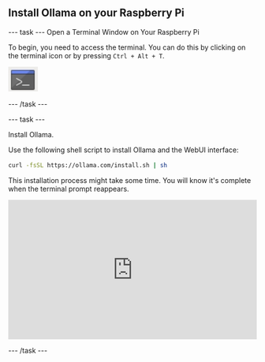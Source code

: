 ## Install Ollama on your Raspberry Pi

--- task ---
Open a Terminal Window on Your Raspberry Pi

To begin, you need to access the terminal. You can do this by clicking on the terminal icon or by pressing `Ctrl + Alt + T`.

![Icon of a terminal window with a grey background and a blue title bar at the top, featuring a white command prompt symbol in the center.](images/terminal.png)

--- /task ---

--- task ---

Install Ollama.

Use the following shell script to install Ollama and the WebUI interface:

```sh
curl -fsSL https://ollama.com/install.sh | sh
```
This installation process might take some time. You will know it's complete when the terminal prompt reappears.

<html>
  <div style="position: relative; overflow: hidden; padding-top: 56.25%;">
    <iframe style="position: absolute; top: 0; left: 0; right: 0; width: 100%; height: 100%; border: none;" src="https://www.youtube.com/embed/00y0baXopi0?rel=0&cc_load_policy=1" allowfullscreen allow="accelerometer; autoplay; clipboard-write; encrypted-media; gyroscope; picture-in-picture; web-share">
    </iframe>
  </div>
</html>


--- /task ---
